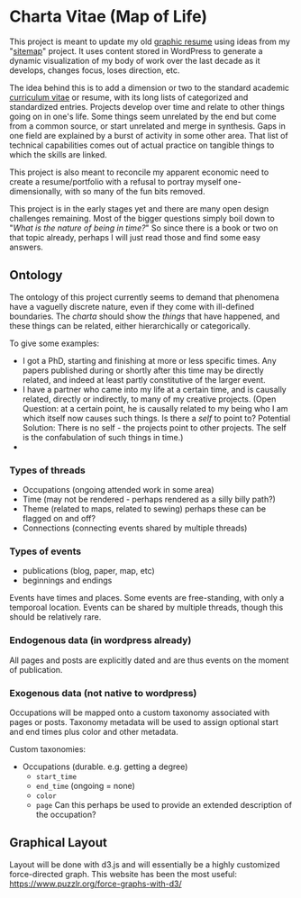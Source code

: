 # Charta Vitae (Map of Life)
This project is meant to update my old [graphic resume](http://natewessel.com/portfolio/data-viz/resume-2/) using ideas from my "[sitemap](http://cincymap.org/sitemap/)" project. It uses content stored in WordPress to generate a dynamic visualization of my body of work over the last decade as it develops, changes focus, loses direction, etc. 

The idea behind this is to add a dimension or two to the standard academic [curriculum vitae](http://natewessel.com/cv/) or resume, with its long lists of categorized and standardized entries. Projects develop over time and relate to other things going on in one's life. Some things seem unrelated by the end but come from a common source, or start unrelated and merge in synthesis. Gaps in one field are explained by a burst of activity in some other area. That list of technical capabilities comes out of actual practice on tangible things to which the skills are linked.

This project is also meant to reconcile my apparent economic need to create a resume/portfolio with a refusal to portray myself one-dimensionally, with so many of the fun bits removed.

This project is in the early stages yet and there are many open design challenges remaining. Most of the bigger questions simply boil down to "_What is the nature of being in time?_" 
So since there is a book or two on that topic already, perhaps I will just read those and find some easy answers. 

## Ontology
The ontology of this project currently seems to demand that phenomena have a vaguelly discrete nature, even if they come with ill-defined boundaries. 
The _charta_ should show the _things_ that have happened, and these things can be related, either hierarchically or categorically. 

To give some examples:
* I got a PhD, starting and finishing at more or less specific times. Any papers published during or shortly after this time may be directly related, and indeed at least partly constitutive of the larger event. 
* I have a partner who came into my life at a certain time, and is causally related, directly or indirectly, to many of my creative projects. (Open Question: at a certain point, he is causally related to my being who I am which itself now causes such things. Is there a _self_ to point to? Potential Solution: There is no self - the projects point to other projects. The self is the confabulation of such things in time.)
* 

### Types of threads
* Occupations (ongoing attended work in some area)
* Time (may not be rendered - perhaps rendered as a silly billy path?)
* Theme (related to maps, related to sewing) perhaps these can be flagged on and off?
* Connections (connecting events shared by multiple threads)

### Types of events
* publications (blog, paper, map, etc)
* beginnings and endings

Events have times and places. 
Some events are free-standing, with only a temporoal location. 
Events can be shared by multiple threads, though this should be relatively rare.

### Endogenous data (in wordpress already)
All pages and posts are explicitly dated and are thus events on the moment of publication.

### Exogenous data (not native to wordpress)
Occupations will be mapped onto a custom taxonomy associated with pages or posts. Taxonomy metadata will be used to assign optional start and end times plus color and other metadata.

Custom taxonomies:
* Occupations (durable. e.g. getting a degree)
    - `start_time`
    - `end_time` (ongoing = none)
    - `color`
    - `page` Can this perhaps be used to provide an extended description of the occupation?

## Graphical Layout
Layout will be done with d3.js and will essentially be a highly customized force-directed graph. 
This website has been the most useful: https://www.puzzlr.org/force-graphs-with-d3/
